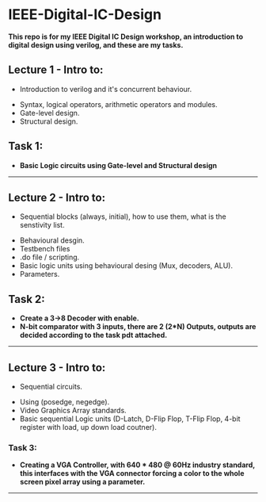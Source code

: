 # IEEE-Digital-IC-Design
**This repo is for my IEEE Digital IC Design workshop, an introduction to digital design using verilog, and these are my tasks.**


## Lecture 1 - Intro to:
-  <p style="font-weight: 400;">Introduction to verilog and it's concurrent behaviour.
-  Syntax, logical operators, arithmetic operators and modules.
-  Gate-level design.
-  Structural design.</p>

## Task 1: 
- **Basic Logic circuits using Gate-level and Structural design**
<hr>

## Lecture 2 - Intro to: 
- <p style="font-weight: 400;">Sequential blocks (always, initial), how to use them, what is the senstivity list.
- Behavioural desgin.
- Testbench files
- .do file / scripting.
- Basic logic units using behavioural desing (Mux, decoders, ALU).
- Parameters.</p>

## Task 2:
-  **Create a 3->8 Decoder with enable.**
-  **N-bit comparator with 3 inputs, there are 2 (2*N) Outputs, outputs are decided according to the task pdt attached.**
<hr>

## Lecture 3 - Intro to:
- <p style="font-weight: 400;">Sequential circuits.
- Using (posedge, negedge).
- Video Graphics Array standards.
- Basic sequential Logic units (D-Latch, D-Flip Flop, T-Flip Flop, 4-bit register with load, up down load coutner).</p>

### Task 3:
- **Creating a VGA Controller, with 640 * 480 @ 60Hz industry standard, this interfaces with the VGA connector forcing a color to the whole screen pixel array using a parameter.**
<hr>
  
